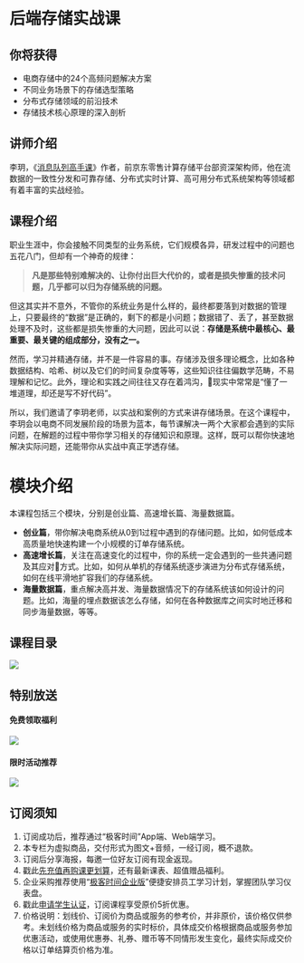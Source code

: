 # 后端存储实战课

## 你将获得

*   电商存储中的24个高频问题解决方案
*   不同业务场景下的存储选型策略
*   分布式存储领域的前沿技术
*   存储技术核心原理的深入剖析

  

## 讲师介绍

李玥，《[消息队列高手课](https://time.geekbang.org/column/intro/212?utm_term=zeusEX4MV&utm_source=geektime&utm_medium=xiangqingye)》作者，前京东零售计算存储平台部资深架构师，他在流数据的一致性分发和可靠存储、分布式实时计算、高可用分布式系统架构等领域都有着丰富的实战经验。

  

## 课程介绍

职业生涯中，你会接触不同类型的业务系统，它们规模各异，研发过程中的问题也五花八门，但却有一个神奇的规律：

> **凡是那些特别难解决的、让你付出巨大代价的，或者是损失惨重的技术问题，几乎都可以归为存储系统的问题。**

但这其实并不意外，不管你的系统业务是什么样的，最终都要落到对数据的管理上，只要最终的“数据”是正确的，剩下的都是小问题；数据错了、丢了，甚至数据处理不及时，这些都是损失惨重的大问题，因此可以说：**存储是系统中最核心、最重要、最关键的组成部分，没有之一。**

然而，学习并精通存储，并不是一件容易的事。存储涉及很多理论概念，比如各种数据结构、哈希、树以及它们的时间复杂度等等，这些知识往往偏数学范畴，不易理解和记忆。此外，理论和实践之间往往又存在着鸿沟，现实中常常是“懂了一堆道理，却还是写不好代码”。

所以，我们邀请了李玥老师，以实战和案例的方式来讲存储场景。在这个课程中，李玥会以电商不同发展阶段的场景为蓝本，每节课解决一两个大家都会遇到的实际问题，在解题的过程中带你学习相关的存储知识和原理。这样，既可以帮你快速地解决实际问题，还能带你从实战中真正学透存储。

# 模块介绍

本课程包括三个模块，分别是创业篇、高速增长篇、海量数据篇。

*   **创业篇**，带你解决电商系统从0到1过程中遇到的存储问题。比如，如何低成本高质量地快速构建一个小规模的订单存储系统。
*   **高速增长篇**，关注在高速变化的过程中，你的系统一定会遇到的一些共通问题及其应对方式。比如，如何从单机的存储系统逐步演进为分布式存储系统，如何在线平滑地扩容我们的存储系统。
*   **海量数据篇**，重点解决高并发、海量数据情况下的存储系统该如何设计的问题。比如，海量的埋点数据该怎么存储，如何在各种数据库之间实时地迁移和同步海量数据，等等。

  

## 课程目录

![](https://static001.geekbang.org/resource/image/b5/3f/b5389d76b3f08a1ac4f8ab96216dba3f.jpg)

  

## 特别放送

#### 免费领取福利

[![](https://static001.geekbang.org/resource/image/3b/f4/3bdf677ae6490acb5f2899985e9337f4.jpg?wh=1029x315)](https://time.geekbang.org/article/455497)

#### 限时活动推荐

[![](https://static001.geekbang.org/resource/image/67/a0/6720f5d50b4b38abbf867facdef728a0.png?wh=1035x360)](https://shop18793264.m.youzan.com/wscgoods/detail/2fmoej9krasag5p?dc_ps=2913145716543073286.200001)

  

## 订阅须知

1.  订阅成功后，推荐通过“极客时间”App端、Web端学习。
2.  本专栏为虚拟商品，交付形式为图文+音频，一经订阅，概不退款。
3.  订阅后分享海报，每邀一位好友订阅有现金返现。
4.  戳此[先充值再购课更划算](https://shop18793264.m.youzan.com/wscgoods/detail/2fmoej9krasag5p?scan=1&activity=none&from=kdt&qr=directgoods_1541158976&shopAutoEnter=1)，还有最新课表、超值赠品福利。
5.  企业采购推荐使用“[极客时间企业版](https://b.geekbang.org/?utm_source=geektime&utm_medium=columnintro&utm_campaign=newregister&gk_source=2021020901_gkcolumnintro_newregister)”便捷安排员工学习计划，掌握团队学习仪表盘。
6.  戳此[申请学生认证](https://promo.geekbang.org/activity/student-certificate?utm_source=geektime&utm_medium=caidanlan1)，订阅课程享受原价5折优惠。
7.  价格说明：划线价、订阅价为商品或服务的参考价，并非原价，该价格仅供参考。未划线价格为商品或服务的实时标价，具体成交价格根据商品或服务参加优惠活动，或使用优惠券、礼券、赠币等不同情形发生变化，最终实际成交价格以订单结算页价格为准。
